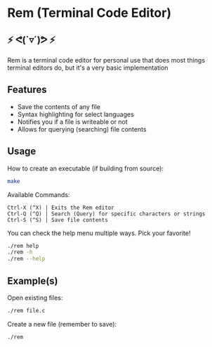 # Rem (Terminal Code Editor)

## ⚡ ᕙ(`▿´)ᕗ ⚡

Rem is a terminal code editor for personal use that does most things terminal editors do, but it's a very basic implementation

## Features
- Save the contents of any file
- Syntax highlighting for select languages
- Notifies you if a file is writeable or not
- Allows for querying (searching) file contents

## Usage
How to create an executable (if building from source):
```bash
make
```

Available Commands:
```
Ctrl-X (^X) | Exits the Rem editor
Ctrl-Q (^Q) | Search (Query) for specific characters or strings
Ctrl-S (^S) | Save file contents
```

You can check the help menu multiple ways. Pick your favorite!
```bash
./rem help
./rem -h
./rem --help
```

## Example(s)

Open existing files:
```bash
./rem file.c
```

Create a new file (remember to save):
```bash
./rem
```